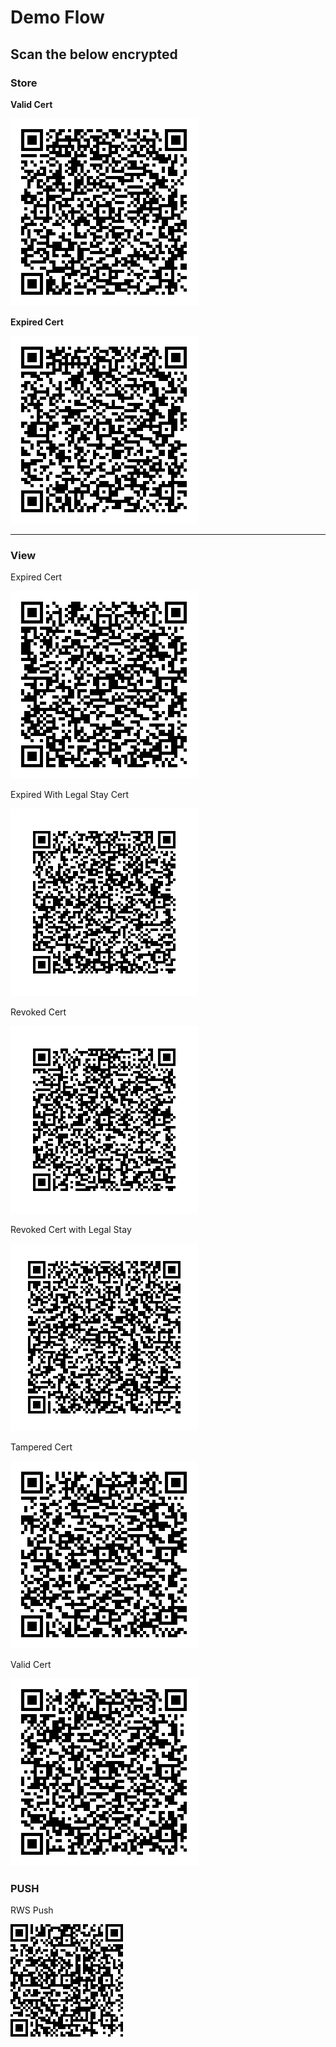 # Demo Flow

## Scan the below encrypted

### Store

**Valid Cert**

![Valid Cert ](/qr_codes/StoreValid.png)

**Expired Cert**

![Expired Cert ](/qr_codes/StoreExpired.png)

---

### View

Expired Cert

![Expired Cert](/qr_codes/ViewExpired.png)

Expired With Legal Stay Cert

![Expired Cert](/qr_codes/ViewExpiredLegalStay.png)

Revoked Cert

![Revoked Cert](/qr_codes/ViewRevoked.png)

Revoked Cert with Legal Stay

![Revoked Cert](/qr_codes/ViewRevokedLegalStay.png)

Tampered Cert

![Tampered Cert](/qr_codes/ViewTampered.png)

Valid Cert

![Valid Cert](/qr_codes/ViewValid.png)

### PUSH

RWS Push

![RWS Push](/qr_codes/RWSPush.png)
